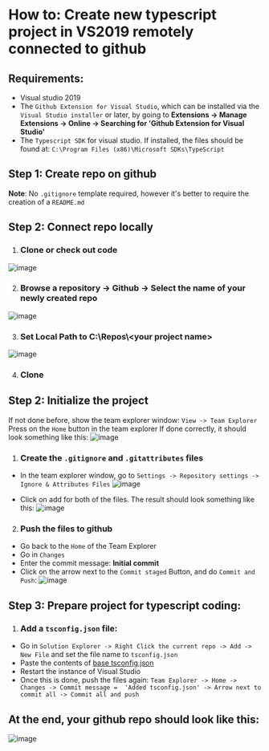 # How to: Create new typescript project in VS2019 remotely connected to github

## Requirements:
* Visual studio 2019
* The `Github Extension for Visual Studio`, which can be installed via the `Visual Studio installer` or later, by going to **Extensions -> Manage Extensions -> Online -> Searching for 'Github Extension for Visual Studio'**
* The `Typescript SDK` for visual studio. If installed, the files should be found at: `C:\Program Files (x86)\Microsoft SDKs\TypeScript`

## Step 1: Create repo on github
**Note**: No `.gitignore` template required, however it's better to require the creation of a `README.md`

## Step 2: Connect repo locally

1. ### **Clone or check out code**
![image](https://user-images.githubusercontent.com/65409906/173238674-ec3dccc8-e192-4821-a1a1-280c377583b3.png)

2. ### **Browse a repository -> Github -> Select the name of your newly created repo**
![image](https://user-images.githubusercontent.com/65409906/173238731-9acb8c37-b78d-4c60-a3f9-9c83427c3966.png)

3. ### **Set Local Path to C:\Repos\\\<your project name>**
![image](https://user-images.githubusercontent.com/65409906/173238811-a74da9e6-2275-4aad-b675-65016ab30775.png)

4. ### Clone

## Step 2: Initialize the project
If not done before, show the team explorer window: `View -> Team Explorer`
Press on the `Home` button in the team explorer
If done correctly, it should look something like this:
![image](https://user-images.githubusercontent.com/65409906/173239280-b8a04fe0-793b-401c-8e71-885d2850d072.png)

1. ### Create the `.gitignore` and `.gitattributes` files
* In the team explorer window, go to `Settings -> Repository settings -> Ignore & Attributes Files`
![image](https://user-images.githubusercontent.com/65409906/173239379-beea06eb-a6bc-4a96-8b46-8446317335d0.png)

* Click on add for both of the files. The result should look something like this:
![image](https://user-images.githubusercontent.com/65409906/173239409-c3e6f441-ec57-4a8f-9477-33c802d90e39.png)

2. ### Push the files to github
* Go back to the `Home` of the Team Explorer
* Go in `Changes`
* Enter the commit message: **Initial commit**
* Click on the arrow next to the `Commit staged` Button, and do `Commit and Push`:
![image](https://user-images.githubusercontent.com/65409906/173239523-2d2c31ca-1a17-43c2-8b98-51214f67f248.png)

## Step 3: Prepare project for typescript coding:

1. ### Add a `tsconfig.json` file:
* Go in `Solution Explorer -> Right Click the current repo -> Add -> New File` and set the file name to `tsconfig.json`
* Paste the contents of [base tsconfig.json](tsconfig.json)
* Restart the instance of Visual Studio
* Once this is done, push the files again: `Team Explorer -> Home -> Changes -> Commit message =  'Added tsconfig.json' -> Arrow next to commit all -> Commit all and push`

## At the end, your github repo should look like this:
![image](https://user-images.githubusercontent.com/65409906/173240891-dd5b037e-4f92-4a1e-8629-58d0514c7fb4.png)
